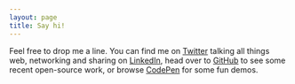 ```yaml
---
layout: page
title: Say hi!
---
```


Feel free to drop me a line. You can find me on <a href="{{ site.author.twitter }}" rel="external">Twitter</a> talking all things web, networking and sharing on <a href="{{ site.author.linkedin }}" rel="external">LinkedIn</a>, head over to <a href="{{ site.author.github }}" rel="external">GitHub</a> to see some recent open-source work, or browse <a href="{{ site.author.codepen }}" rel="external">CodePen</a> for some fun demos.